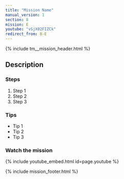 ```yaml
---
title: "Mission Name"
manual_version: 1
section: 8
mission: E
youtube: "vSjX02FIZCk"
redirect_from: 8-E
---
```


{% include tm__mission_header.html %}

## Description

### Steps

1. Step 1
2. Step 2
3. Step 3

### Tips

* Tip 1
* Tip 2
* Tip 3

### Watch the mission

{% include youtube_embed.html id=page.youtube %}

{% include mission_footer.html %}